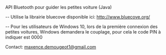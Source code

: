 API Bluetooth pour guider les petites voiture (Java)

-- Utilise la librairie bluecove disponible ici: http://www.bluecove.org/

-- Pour les utilisateurs de Windows 10, lors de la première connexion des petites voitures, Windows demandera le couplage, pour cela le code PIN à indiquer est 0000

Contact: maxence.demougeot1@gmail.com
